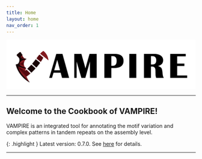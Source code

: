 ```yaml
---
title: Home
layout: home
nav_order: 1
---
```


<p align="center">
  <img src="assets/images/LOGO_with_name-03.png" alt="VAMPIRE Logo" width="650px"/>
</p>

---

## Welcome to the Cookbook of VAMPIRE!

VAMPIRE is an integrated tool for annotating the motif variation and complex patterns in tandem repeats on the assembly level.

{: .highlight }
Latest version: 0.7.0. See [here](https://zikun-yang.github.io/VAMPIRE_Cookbook/docs/changelog.html) for details.


---

